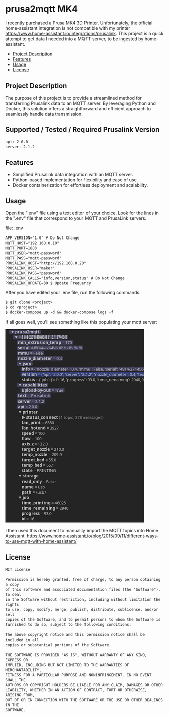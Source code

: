 # prusa2mqtt MK4

I recently purchased a Prusa MK4 3D Printer.  Unfortunately, the official home-assistant integration is not compatible with my printer <https://www.home-assistant.io/integrations/prusalink>.  This project is a quick attempt to get data I needed into a MQTT server, to be ingested by home-assistant.

- [Project Description](#project-description)
- [Features](#features)
- [Usage](#usage)
- [License](#license)

## Project Description

The purpose of this project is to provide a streamlined method for transferring Prusalink data to an MQTT server. By leveraging Python and Docker, this solution offers a straightforward and efficient approach to seamlessly handle data transmission.

## Supported / Tested / Required Prusalink Version
    api: 2.0.0
    server: 2.1.2


## Features

* Simplified Prusalink data integration with an MQTT server.
* Python-based implementation for flexibility and ease of use.
* Docker containerization for effortless deployment and scalability.

## Usage
Open the ".env" file using a text editor of your choice.
Look for the lines in the ".env" file that correspond to your MQTT and PrusaLink servers. 

file:  .env
    
    APP_VERSION="1.0" # Do Not Change
    MQTT_HOST="192.168.0.10"
    MQTT_PORT=1883
    MQTT_USER="mqtt-password" 
    MQTT_PASS="mqtt-password"
    PRUSALINK_HOST="http://192.168.0.20"
    PRUSALINK_USER="maker"
    PRUSALINK_PASS="password"
    PRUSALINK_CALLS="info,version,status" # Do Not Change
    PRUSALINK_UPDATE=30 $ Update Frequency

After you have edited your .env file, run the following commands.

    $ git clone <project>
    $ cd <project>
    $ docker-compose up -d && docker-compose logs -f
    
If all goes well, you'll see something like this populating your mqtt server:

![alt text](mqtt.png "MQTT")

I then used this document to manuallly import the MQTT topics into Home Assistant.
<https://www.home-assistant.io/blog/2015/09/11/different-ways-to-use-mqtt-with-home-assistant/>

## License
    MIT License

    Permission is hereby granted, free of charge, to any person obtaining a copy
    of this software and associated documentation files (the "Software"), to deal
    in the Software without restriction, including without limitation the rights
    to use, copy, modify, merge, publish, distribute, sublicense, and/or sell
    copies of the Software, and to permit persons to whom the Software is
    furnished to do so, subject to the following conditions:

    The above copyright notice and this permission notice shall be included in all
    copies or substantial portions of the Software.

    THE SOFTWARE IS PROVIDED "AS IS", WITHOUT WARRANTY OF ANY KIND, EXPRESS OR
    IMPLIED, INCLUDING BUT NOT LIMITED TO THE WARRANTIES OF MERCHANTABILITY,
    FITNESS FOR A PARTICULAR PURPOSE AND NONINFRINGEMENT. IN NO EVENT SHALL THE
    AUTHORS OR COPYRIGHT HOLDERS BE LIABLE FOR ANY CLAIM, DAMAGES OR OTHER
    LIABILITY, WHETHER IN AN ACTION OF CONTRACT, TORT OR OTHERWISE, ARISING FROM,
    OUT OF OR IN CONNECTION WITH THE SOFTWARE OR THE USE OR OTHER DEALINGS IN THE
    SOFTWARE.
